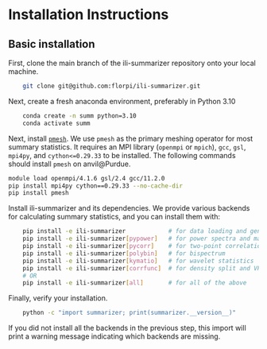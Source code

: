 # Installation Instructions


## Basic installation
First, clone the main branch of the ili-summarizer repository onto your local machine.
```bash
    git clone git@github.com:florpi/ili-summarizer.git
```
Next, create a fresh anaconda environment, preferably in Python 3.10
```bash
    conda create -n summ python=3.10
    conda activate summ
```
Next, install [`pmesh`](https://github.com/rainwoodman/pmesh). We use `pmesh` as the primary meshing operator for most summary statistics. It requires an MPI library (`openmpi` or `mpich`), `gcc`, `gsl`, `mpi4py`, and `cython<=0.29.33` to be installed. The following commands should install `pmesh` on anvil@Purdue.
```bash
module load openmpi/4.1.6 gsl/2.4 gcc/11.2.0
pip install mpi4py cython==0.29.33 --no-cache-dir
pip install pmesh
```
Install ili-summarizer and its dependencies. We provide various backends for calculating summary statistics, and you can install them with:
```bash
    pip install -e ili-summarizer            # for data loading and general utilities
    pip install -e ili-summarizer[pypower]   # for power spectra and marked power spectra
    pip install -e ili-summarizer[pycorr]    # for two-point correlation function
    pip install -e ili-summarizer[polybin]   # for bispectrum
    pip install -e ili-summarizer[kymatio]   # for wavelet statistics
    pip install -e ili-summarizer[corrfunc]  # for density split and VPF
    # OR
    pip install -e ili-summarizer[all]       # for all of the above
```
Finally, verify your installation.
```bash
    python -c "import summarizer; print(summarizer.__version__)"
```
If you did not install all the backends in the previous step, this import will print a warning message indicating which backends are missing.
